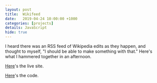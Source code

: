 ```yaml
---
layout: post
title:  Wikifeed
date:   2019-04-24 10:00:00 +1000
categories: [projects]
details: JavaScript
hide: true
---
```


I heard there was an RSS feed of Wikipedia edits as they happen, and thought to myself, "I should be able to make something with that." Here's what I hammered together in an afternoon.

[Here](https://www.ryanmonro.com/wikifeed/index.html)'s the live site.

[Here](https://www.github.com/ryanmonro/wikifeed/)'s the code.